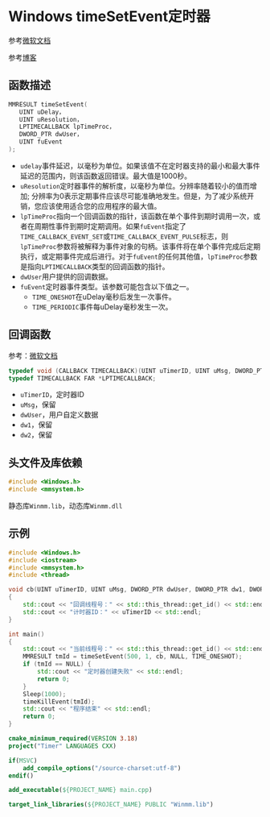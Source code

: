 # Windows timeSetEvent定时器

参考[微软文档](https://learn.microsoft.com/en-us/previous-versions/dd757634(v=vs.85))

参考[博客](https://blog.csdn.net/a1173356881/article/details/79800686)

## 函数描述

```c++
MMRESULT timeSetEvent(
   UINT uDelay，
   UINT uResolution，
   LPTIMECALLBACK lpTimeProc，
   DWORD_PTR dwUser，
   UINT fuEvent
);
```

- `udelay`事件延迟，以毫秒为单位。如果该值不在定时器支持的最小和最大事件延迟的范围内，则该函数返回错误。最大值是1000秒。
- `uResolution`定时器事件的解析度，以毫秒为单位。分辨率随着较小的值而增加; 分辨率为0表示定期事件应该尽可能准确地发生。但是，为了减少系统开销，您应该使用适合您的应用程序的最大值。
- `lpTimeProc`指向一个回调函数的指针，该函数在单个事件到期时调用一次，或者在周期性事件到期时定期调用。如果`fuEvent`指定了`TIME_CALLBACK_EVENT_SET`或`TIME_CALLBACK_EVENT_PULSE`标志，则`lpTimeProc`参数将被解释为事件对象的句柄。该事件将在单个事件完成后定期执行，或定期事件完成后进行。对于`fuEvent`的任何其他值，`lpTimeProc`参数是指向`LPTIMECALLBACK`类型的回调函数的指针。
- `dwUser`用户提供的回调数据。
- `fuEvent`定时器事件类型。该参数可能包含以下值之一。
  - `TIME_ONESHOT`在uDelay毫秒后发生一次事件。
  - `TIME_PERIODIC`事件每uDelay毫秒发生一次。


## 回调函数

参考：[微软文档](https://learn.microsoft.com/en-us/previous-versions/ff728861(v=vs.85))

```c++
typedef void (CALLBACK TIMECALLBACK)(UINT uTimerID, UINT uMsg, DWORD_PTR dwUser, DWORD_PTR dw1, DWORD_PTR dw2);
typedef TIMECALLBACK FAR *LPTIMECALLBACK;
```

- `uTimerID`，定时器ID
- `uMsg`，保留
- `dwUser`，用户自定义数据
- `dw1`，保留
- `dw2`，保留

## 头文件及库依赖

```c++
#include <Windows.h>
#include <mmsystem.h>
```

静态库`Winmm.lib`，动态库`Winmm.dll`

## 示例

```c++
#include <Windows.h>
#include <iostream>
#include <mmsystem.h>
#include <thread>

void cb(UINT uTimerID, UINT uMsg, DWORD_PTR dwUser, DWORD_PTR dw1, DWORD_PTR dw2)
{
    std::cout << "回调线程号：" << std::this_thread::get_id() << std::endl;
    std::cout << "计时器ID：" << uTimerID << std::endl;
}

int main()
{
    std::cout << "当前线程号：" << std::this_thread::get_id() << std::endl;
    MMRESULT tmId = timeSetEvent(500, 1, cb, NULL, TIME_ONESHOT);
    if (tmId == NULL) {
        std::cout << "定时器创建失败" << std::endl;
        return 0;
    }
    Sleep(1000);
    timeKillEvent(tmId);
    std::cout << "程序结束" << std::endl;
    return 0;
}

```


```cmake
cmake_minimum_required(VERSION 3.18)
project("Timer" LANGUAGES CXX)

if(MSVC)
    add_compile_options("/source-charset:utf-8")
endif()

add_executable(${PROJECT_NAME} main.cpp)

target_link_libraries(${PROJECT_NAME} PUBLIC "Winmm.lib")

```
